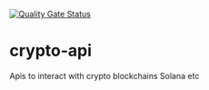 [![Quality Gate Status](https://sonarcloud.io/api/project_badges/measure?project=Puneethkumarck_crypto-api&metric=alert_status)](https://sonarcloud.io/summary/new_code?id=Puneethkumarck_crypto-api)

# crypto-api
Apis to interact with crypto blockchains Solana etc
